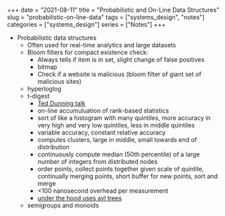 +++ 
date = "2021-08-11" 
title = "Probabilistic and On-Line Data Structures" 
slug = "probabilistic-on-line-data" 
tags = ["systems_design", "notes"] 
categories = ["systems_design"] 
series = ["Notes"] 
+++

- Probabilistic data structures 
  - Often used for real-time analytics and large datasets
  - Bloom filters for compact existence check:
    - Always tells if item is in set, slight change of false positives
    - bitmap
    - Check if a website is malicious (bloom filter of giant set of malicious sites)
  - hyperloglog
  - t-digest
    - [Ted Dunning talk](https://www.youtube.com/watch?v=CR4-aVvjE6A)
    - on-line accumuluation of rank-based statistics
    - sort of like a histogram with many quintiles, more accuracy in very high and very low quintiles, less in middle quintiles
    - variable accuracy, constant relative accuracy
    - computes clusters, large in middle, small towards end of distribution
    - continuously compute median (50th percentile) of a large number of integers from distributed nodes
    - order points, collect points together given scale of quintile, continually merging points, short buffer for new points, sort and merge
    - <100 nanosecond overhead per measurement
    - [under the hood uses avl trees](https://github.com/tdunning/t-digest/tree/main/core/src/main/java/com/tdunning/math/stats)
  - semigroups and monoids